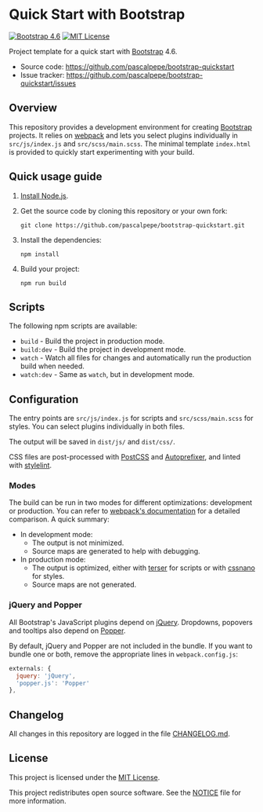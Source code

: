 # Quick Start with Bootstrap

[![Bootstrap 4.6](https://img.shields.io/badge/bootstrap-4.6-563d7c.svg)](https://github.com/pascalpepe/bootstrap-quickstart/blob/main/package.json)
[![MIT License](https://img.shields.io/badge/license-MIT-green.svg)](https://github.com/pascalpepe/bootstrap-quickstart/blob/main/LICENSE)

Project template for a quick start with [Bootstrap](https://getbootstrap.com) 4.6.

* Source code: https://github.com/pascalpepe/bootstrap-quickstart
* Issue tracker: https://github.com/pascalpepe/bootstrap-quickstart/issues

## Overview

This repository provides a development environment for creating [Bootstrap](https://getbootstrap.com)
projects. It relies on [webpack](https://webpack.js.org/) and lets you select
plugins individually in `src/js/index.js` and `src/scss/main.scss`. The minimal
template `index.html` is provided to quickly start experimenting with your
build.

## Quick usage guide

1. [Install Node.js](https://nodejs.org/en/download/package-manager/).
2. Get the source code by cloning this repository or your own fork:

   ```text
   git clone https://github.com/pascalpepe/bootstrap-quickstart.git
   ```

3. Install the dependencies:

   ```text
   npm install
   ```

4. Build your project:

   ```text
   npm run build
   ```

## Scripts

The following npm scripts are available:

* `build` - Build the project in production mode.
* `build:dev` - Build the project in development mode.
* `watch` - Watch all files for changes and automatically run the production
  build when needed.
* `watch:dev` - Same as `watch`, but in development mode.

## Configuration

The entry points are `src/js/index.js` for scripts and `src/scss/main.scss`
for styles. You can select plugins individually in both files.

The output will be saved in `dist/js/` and `dist/css/`.

CSS files are post-processed with [PostCSS](https://postcss.org) and [Autoprefixer](https://github.com/postcss/autoprefixer),
and linted with [stylelint](https://stylelint.io).

### Modes

The build can be run in two modes for different optimizations: development or
production. You can refer to [webpack's documentation](https://webpack.js.org/configuration/mode/)
for a detailed comparison. A quick summary:

* In development mode:
  * The output is not minimized.
  * Source maps are generated to help with debugging.
* In production mode:
  * The output is optimized, either with [terser](https://terser.org/) for
    scripts or with [cssnano](https://cssnano.co/) for styles.
  * Source maps are not generated.

### jQuery and Popper

All Bootstrap's JavaScript plugins depend on [jQuery](https://jquery.com).
Dropdowns, popovers and tooltips also depend on [Popper](https://popper.js.org).

By default, jQuery and Popper are not included in the bundle. If you want to
bundle one or both, remove the appropriate lines in `webpack.config.js`:

```js
externals: {
  jquery: 'jQuery',
  'popper.js': 'Popper'
},
```

## Changelog

All changes in this repository are logged in the file [CHANGELOG.md](https://github.com/pascalpepe/bootstrap-quickstart/blob/main/CHANGELOG.md).

## License

This project is licensed under the [MIT License](https://github.com/pascalpepe/bootstrap-quickstart/blob/main/LICENSE).

This project redistributes open source software. See the [NOTICE](https://github.com/pascalpepe/bootstrap-quickstart/blob/main/NOTICE)
file for more information.
